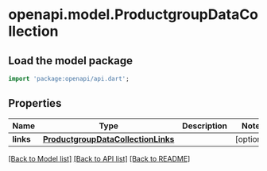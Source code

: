 # openapi.model.ProductgroupDataCollection

## Load the model package
```dart
import 'package:openapi/api.dart';
```

## Properties
Name | Type | Description | Notes
------------ | ------------- | ------------- | -------------
**links** | [**ProductgroupDataCollectionLinks**](ProductgroupDataCollectionLinks.md) |  | [optional] 

[[Back to Model list]](../README.md#documentation-for-models) [[Back to API list]](../README.md#documentation-for-api-endpoints) [[Back to README]](../README.md)


